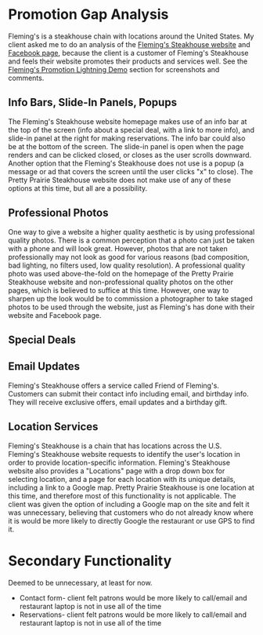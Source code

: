 # Promotion Gap Analysis

Fleming's is a steakhouse chain with locations around the United States. My client asked me to do an analysis of the [Fleming's Steakhouse website](https://www.flemingssteakhouse.com) and [Facebook page](https://www.facebook.com/flemings), because the client is a customer of Fleming's Steakhouse and feels their website promotes their products and services well. See the [Fleming's Promotion Lightning Demo](flemings-promotion-lightning-demo.md) section for screenshots and comments. 

## Info Bars, Slide-In Panels, Popups

The Fleming's Steakhouse website homepage makes use of an info bar at the top of the screen (info about a special deal, with a link to more info), and slide-in panel at the right for making reservations. The info bar could also be at the bottom of the screen. The slide-in panel is open when the page renders and can be clicked closed, or closes as the user scrolls downward. Another option that the Fleming's Steakhouse does not use is a popup (a message or ad that covers the screen until the user clicks "x" to close). The Pretty Prairie Steakhouse website does not make use of any of these options at this time, but all are a possibility. 

## Professional Photos

One way to give a website a higher quality aesthetic is by using professional quality photos. There is a common perception that a photo can just be taken with a phone and will look great. However, photos that are not taken professionally may not look as good for various reasons (bad composition, bad lighting, no filters used, low quality resolution). A professional quality photo was used above-the-fold on the homepage of the Pretty Prairie Steakhouse website and non-professional quality photos on the other pages, which is believed to suffice at this time. However, one way to sharpen up the look would be to commission a photographer to take staged photos to be used through the website, just as Fleming's has done with their website and Facebook page.

## Special Deals

## Email Updates

Fleming's Steakhouse offers a service called Friend of Fleming's. Customers can submit their contact info including email, and birthday info. They will receive exclusive offers, email updates and a birthday gift. 

## Location Services

Fleming's Steakhouse is a chain that has locations across the U.S. Fleming's Steakhouse website requests to identify the user's location in order to provide location-specific information. Fleming's Steakhouse website also provides a "Locations" page with a drop down box for selecting location, and a page for each location with its unique details, including a link to a Google map. Pretty Prairie Steakhouse is one location at this time, and therefore most of this functionality is not applicable. The client was given the option of including a Google map on the site and felt it was unnecessary, believing that customers who do not already know where it is would be more likely to directly Google the restaurant or use GPS to find it. 


# Secondary Functionality

Deemed to be unnecessary, at least for now.

* Contact form- client felt patrons would be more likely to call/email and restaurant laptop is not in use all of the time
* Reservations- client felt patrons would be more likely to call/email and restaurant laptop is not in use all of the time
